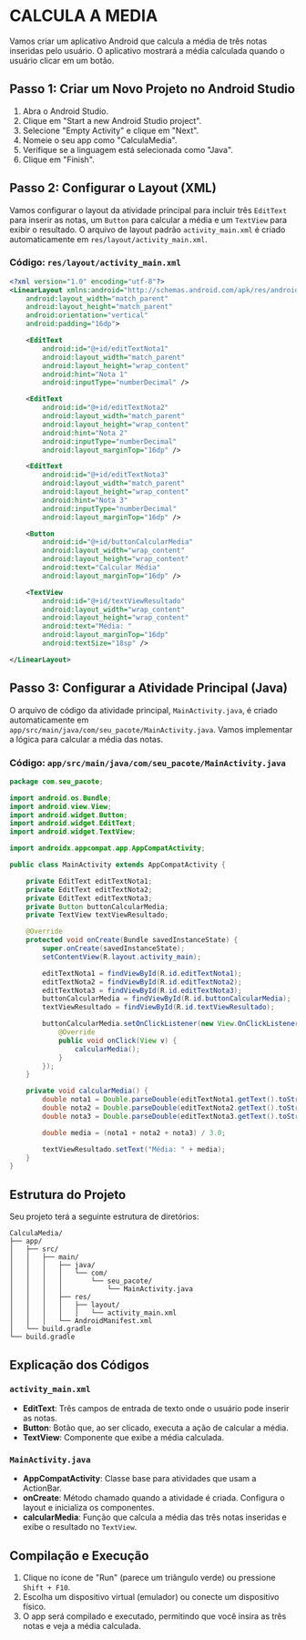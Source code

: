 # CALCULA A MEDIA
Vamos criar um aplicativo Android que calcula a média de três notas inseridas pelo usuário. O aplicativo mostrará a média calculada quando o usuário clicar em um botão.

## Passo 1: Criar um Novo Projeto no Android Studio
1. Abra o Android Studio.
2. Clique em "Start a new Android Studio project".
3. Selecione "Empty Activity" e clique em "Next".
4. Nomeie o seu app como "CalculaMedia".
5. Verifique se a linguagem está selecionada como "Java".
6. Clique em "Finish".

## Passo 2: Configurar o Layout (XML)
Vamos configurar o layout da atividade principal para incluir três `EditText` para inserir as notas, um `Button` para calcular a média e um `TextView` para exibir o resultado. O arquivo de layout padrão `activity_main.xml` é criado automaticamente em `res/layout/activity_main.xml`.

### Código: `res/layout/activity_main.xml`
```xml
<?xml version="1.0" encoding="utf-8"?>
<LinearLayout xmlns:android="http://schemas.android.com/apk/res/android"
    android:layout_width="match_parent"
    android:layout_height="match_parent"
    android:orientation="vertical"
    android:padding="16dp">

    <EditText
        android:id="@+id/editTextNota1"
        android:layout_width="match_parent"
        android:layout_height="wrap_content"
        android:hint="Nota 1"
        android:inputType="numberDecimal" />

    <EditText
        android:id="@+id/editTextNota2"
        android:layout_width="match_parent"
        android:layout_height="wrap_content"
        android:hint="Nota 2"
        android:inputType="numberDecimal"
        android:layout_marginTop="16dp" />

    <EditText
        android:id="@+id/editTextNota3"
        android:layout_width="match_parent"
        android:layout_height="wrap_content"
        android:hint="Nota 3"
        android:inputType="numberDecimal"
        android:layout_marginTop="16dp" />

    <Button
        android:id="@+id/buttonCalcularMedia"
        android:layout_width="wrap_content"
        android:layout_height="wrap_content"
        android:text="Calcular Média"
        android:layout_marginTop="16dp" />

    <TextView
        android:id="@+id/textViewResultado"
        android:layout_width="wrap_content"
        android:layout_height="wrap_content"
        android:text="Média: "
        android:layout_marginTop="16dp"
        android:textSize="18sp" />

</LinearLayout>
```

## Passo 3: Configurar a Atividade Principal (Java)
O arquivo de código da atividade principal, `MainActivity.java`, é criado automaticamente em `app/src/main/java/com/seu_pacote/MainActivity.java`. Vamos implementar a lógica para calcular a média das notas.

### Código: `app/src/main/java/com/seu_pacote/MainActivity.java`
```java
package com.seu_pacote;

import android.os.Bundle;
import android.view.View;
import android.widget.Button;
import android.widget.EditText;
import android.widget.TextView;

import androidx.appcompat.app.AppCompatActivity;

public class MainActivity extends AppCompatActivity {

    private EditText editTextNota1;
    private EditText editTextNota2;
    private EditText editTextNota3;
    private Button buttonCalcularMedia;
    private TextView textViewResultado;

    @Override
    protected void onCreate(Bundle savedInstanceState) {
        super.onCreate(savedInstanceState);
        setContentView(R.layout.activity_main);

        editTextNota1 = findViewById(R.id.editTextNota1);
        editTextNota2 = findViewById(R.id.editTextNota2);
        editTextNota3 = findViewById(R.id.editTextNota3);
        buttonCalcularMedia = findViewById(R.id.buttonCalcularMedia);
        textViewResultado = findViewById(R.id.textViewResultado);

        buttonCalcularMedia.setOnClickListener(new View.OnClickListener() {
            @Override
            public void onClick(View v) {
                calcularMedia();
            }
        });
    }

    private void calcularMedia() {
        double nota1 = Double.parseDouble(editTextNota1.getText().toString());
        double nota2 = Double.parseDouble(editTextNota2.getText().toString());
        double nota3 = Double.parseDouble(editTextNota3.getText().toString());

        double media = (nota1 + nota2 + nota3) / 3.0;

        textViewResultado.setText("Média: " + media);
    }
}
```

## Estrutura do Projeto
Seu projeto terá a seguinte estrutura de diretórios:

```
CalculaMedia/
├── app/
│   ├── src/
│   │   ├── main/
│   │   │   ├── java/
│   │   │   │   └── com/
│   │   │   │       └── seu_pacote/
│   │   │   │           └── MainActivity.java
│   │   │   ├── res/
│   │   │   │   ├── layout/
│   │   │   │   │   └── activity_main.xml
│   │   │   └── AndroidManifest.xml
│   └── build.gradle
└── build.gradle
```

## Explicação dos Códigos
### `activity_main.xml`
- **EditText**: Três campos de entrada de texto onde o usuário pode inserir as notas.
- **Button**: Botão que, ao ser clicado, executa a ação de calcular a média.
- **TextView**: Componente que exibe a média calculada.

### `MainActivity.java`
- **AppCompatActivity**: Classe base para atividades que usam a ActionBar.
- **onCreate**: Método chamado quando a atividade é criada. Configura o layout e inicializa os componentes.
- **calcularMedia**: Função que calcula a média das três notas inseridas e exibe o resultado no `TextView`.

## Compilação e Execução
1. Clique no ícone de "Run" (parece um triângulo verde) ou pressione `Shift + F10`.
2. Escolha um dispositivo virtual (emulador) ou conecte um dispositivo físico.
3. O app será compilado e executado, permitindo que você insira as três notas e veja a média calculada.

